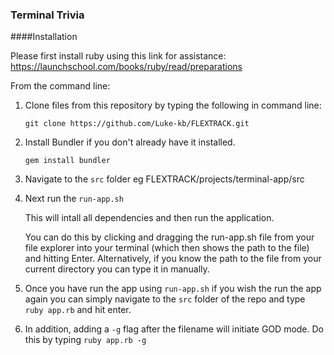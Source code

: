 ### Terminal Trivia
####Installation

Please first install ruby using this link for assistance:
https://launchschool.com/books/ruby/read/preparations


From the command line:

1. Clone files from this repository by typing the following in command line:

    `git clone https://github.com/Luke-kb/FLEXTRACK.git`

2. Install Bundler if you don't already have it installed.

    `gem install bundler`

3. Navigate to the `src` folder eg FLEXTRACK/projects/terminal-app/src

4. Next run the `run-app.sh` 

    This will intall all dependencies and then run the application.
   
    You can do this by clicking and dragging the run-app.sh file from your file explorer into your terminal (which then shows the path to the file) and hitting Enter. Alternatively, if you know the path to the file from your current directory you can type it in manually.

5. Once you have run the app using `run-app.sh` if you wish the run the app again you can simply navigate to the `src` folder of the repo and type `ruby app.rb` and hit enter.

6. In addition, adding a `-g` flag after the filename will initiate GOD mode. Do this by typing `ruby app.rb -g`


